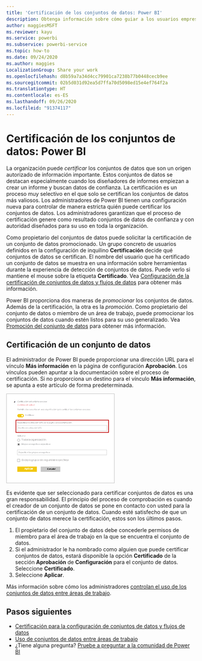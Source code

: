 ```yaml
---
title: 'Certificación de los conjuntos de datos: Power BI'
description: Obtenga información sobre cómo guiar a los usuarios empresariales a conjuntos de datos de confianza y de alta calidad.
author: maggiesMSFT
ms.reviewer: kayu
ms.service: powerbi
ms.subservice: powerbi-service
ms.topic: how-to
ms.date: 09/24/2020
ms.author: maggies
LocalizationGroup: Share your work
ms.openlocfilehash: d8b59a7a34d4cc79901ca7238b77b0448cecb9ee
ms.sourcegitcommit: 02b5d031d92ea5d7ffa70d5098ed15e4ef764f2a
ms.translationtype: HT
ms.contentlocale: es-ES
ms.lasthandoff: 09/26/2020
ms.locfileid: "91374117"
---
```

# <a name="certify-datasets---power-bi"></a>Certificación de los conjuntos de datos: Power BI

La organización puede *certificar* los conjuntos de datos que son un origen autorizado de información importante. Estos conjuntos de datos se destacan especialmente cuando los diseñadores de informes empiezan a crear un informe y buscan datos de confianza. La certificación es un proceso muy selectivo en el que solo se certifican los conjuntos de datos más valiosos. Los administradores de Power BI tienen una configuración nueva para controlar de manera estricta quién puede certificar los conjuntos de datos. Los administradores garantizan que el proceso de certificación genere como resultado conjuntos de datos de confianza y con autoridad diseñados para su uso en toda la organización.

Como propietario del conjuntos de datos puede solicitar la certificación de un conjunto de datos promocionado. Un grupo concreto de usuarios definidos en la configuración de inquilino **Certificación** decide qué conjuntos de datos se certifican. El nombre del usuario que ha certificado un conjunto de datos se muestra en una información sobre herramientas durante la experiencia de detección de conjuntos de datos. Puede verlo si mantiene el mouse sobre la etiqueta **Certificado**. Vea [Configuración de la certificación de conjuntos de datos y flujos de datos](../admin/service-admin-setup-certification.md) para obtener más información.

Power BI proporciona dos maneras de *promocionar* los conjuntos de datos. Además de la certificación, la otra es la *promoción*. Como propietario del conjunto de datos o miembro de un área de trabajo, puede promocionar los conjuntos de datos cuando estén listos para su uso generalizado. Vea [Promoción del conjunto de datos](service-datasets-promote.md) para obtener más información. 

## <a name="certify-a-dataset"></a>Certificación de un conjunto de datos

El administrador de Power BI puede proporcionar una dirección URL para el vínculo **Más información** en la página de configuración **Aprobación**.  Los vínculos pueden apuntar a la documentación sobre el proceso de certificación. Si no proporciona un destino para el vínculo **Más información**, se apunta a este artículo de forma predeterminada.

![Más información de la certificación del conjunto de datos](media/service-datasets-certify-promote/power-bi-dataset-learn-more-certification.png)

Es evidente que ser seleccionado para certificar conjuntos de datos es una gran responsabilidad. El principio del proceso de comprobación es cuando el creador de un conjunto de datos se pone en contacto con usted para la certificación de un conjunto de datos. Cuando esté satisfecho de que un conjunto de datos merece la certificación, estos son los últimos pasos.

1. El propietario del conjunto de datos debe concederle permisos de miembro para el área de trabajo en la que se encuentra el conjunto de datos.
1. Si el administrador le ha nombrado como alguien que puede certificar conjuntos de datos, estará disponible la opción **Certificado** de la sección **Aprobación** de **Configuración** para el conjunto de datos. Seleccione **Certificado**.
1. Seleccione **Aplicar**.

Más información sobre cómo los administradores [controlan el uso de los conjuntos de datos entre áreas de trabajo](service-datasets-admin-across-workspaces.md).

## <a name="next-steps"></a>Pasos siguientes

* [Certificación para la configuración de conjuntos de datos y flujos de datos](../admin/service-admin-setup-certification.md)
* [Uso de conjuntos de datos entre áreas de trabajo](service-datasets-across-workspaces.md)
* ¿Tiene alguna pregunta? [Pruebe a preguntar a la comunidad de Power BI](https://community.powerbi.com/)
